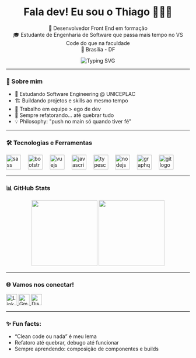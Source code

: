 <h1 align="center">Fala dev! Eu sou o Thiago 👨🏻‍💻</h1>
<p align="center">
  🚀 Desenvolvedor Front End em formação<br/>
  🎓  Estudante de Engenharia de Software que passa mais tempo no VS Code do que na faculdade <br/>
  📍 Brasília - DF
</p>


<p align="center">
  <img src="https://readme-typing-svg.demolab.com?font=Fira+Code&size=22&duration=2000&pause=1000&center=true&vCenter=true&width=520&lines=Clean+code+ou+nada;dev+diurno%2C+jogador+noturno;dev+em+lane+solo+a+procura+de+leash" alt="Typing SVG" />
</p>







---

### 🧠 Sobre mim

- 🧠 Estudando Software Engineering @ UNICEPLAC  
- 🏗️ Buildando projetos e skills ao mesmo tempo  
- 🤝 Trabalho em equipe > ego de dev
- 🔧 Sempre refatorando... até quebrar tudo
- 💡 Philosophy: "push no main só quando tiver fé" 
---

### 🛠️ Tecnologias e Ferramentas

<div align="left">
  <img src="https://cdn.jsdelivr.net/gh/devicons/devicon/icons/sass/sass-original.svg" height="40" alt="sass logo"  />
  <img width="12" />
  <img src="https://cdn.jsdelivr.net/gh/devicons/devicon/icons/bootstrap/bootstrap-original.svg" height="40" alt="bootstrap logo"  />
  <img width="12" />
  <img src="https://cdn.jsdelivr.net/gh/devicons/devicon/icons/vuejs/vuejs-original.svg" height="40" alt="vuejs logo"  />
  <img width="12" />
  <img src="https://cdn.jsdelivr.net/gh/devicons/devicon/icons/javascript/javascript-original.svg" height="40" alt="javascript logo"  />
  <img width="12" />
  <img src="https://cdn.jsdelivr.net/gh/devicons/devicon/icons/typescript/typescript-original.svg" height="40" alt="typescript logo"  />
  <img width="12" />
  <img src="https://cdn.jsdelivr.net/gh/devicons/devicon/icons/nodejs/nodejs-original.svg" height="40" alt="nodejs logo"  />
  <img width="12" />
  <img src="https://cdn.jsdelivr.net/gh/devicons/devicon/icons/graphql/graphql-plain.svg" height="40" alt="graphql logo"  />
  <img width="12" />
  <img src="https://cdn.jsdelivr.net/gh/devicons/devicon/icons/git/git-original.svg" height="40" alt="git logo"  />
</div>

---

### 📊 GitHub Stats

<div align="center">
  <img height="180em" src="https://github-readme-stats.vercel.app/api?username=thiago-Sengineer&show_icons=true&theme=radical&count_private=true&hide_title=true"/>
  <img height="180em" src="https://github-readme-stats.vercel.app/api/top-langs/?username=thiago-Sengineer&layout=compact&langs_count=10&theme=radical"/>
</div>

---

### 🌐 Vamos nos conectar!

<p align="left">
  <a href="https://www.linkedin.com/in/thiago-de-sousa-oliveira-99b742353/" target="_blank">
    <img src="https://cdn.jsdelivr.net/gh/devicons/devicon/icons/linkedin/linkedin-original.svg" width="30" title="LinkedIn"/>
  </a>
  <a href="mailto:oliveira.thiago2202@gmail.com">
    <img src="https://cdn.jsdelivr.net/gh/devicons/devicon/icons/google/google-original.svg" width="30" title="Gmail"/>
  </a>
  <a href="https://discord.com/users/psr.j1614223">
    <img src="https://www.svgrepo.com/show/353655/discord-icon.svg" width="30" title="Discord"/>
  </a>
</p>

---

### ✨ Fun facts:
- “Clean code ou nada” é meu lema
- Refatoro até quebrar, debugo até funcionar 
- Sempre aprendendo: composição de componentes e builds 
